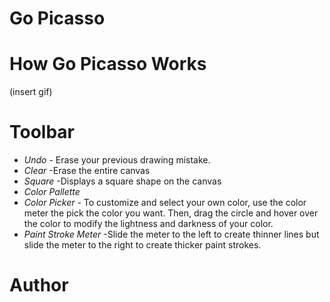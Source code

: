 # Go Picasso
# How Go Picasso Works
(insert gif)
# Toolbar
- *Undo*  - Erase your previous drawing mistake.
- *Clear*
 -Erase the entire canvas
- *Square*
 -Displays a square shape on the canvas
 - *Color Pallette* 
 - *Color Picker* - To customize and select your own color, use the color meter the pick the color you want. Then, drag the circle and hover over the color to modify the lightness and darkness of your color.
 - *Paint Stroke Meter* -Slide the meter to the left to create thinner lines but slide the meter to the right to create thicker paint strokes.
# Author
